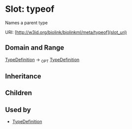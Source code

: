 # Slot: typeof


Names a parent type

URI: [http://w3id.org/biolink/biolinkml/meta/typeof](slot_uri)
## Domain and Range

[TypeDefinition](TypeDefinition.md) ->  <sub>OPT</sub> [TypeDefinition](TypeDefinition.md)
## Inheritance

## Children

## Used by

 * [TypeDefinition](TypeDefinition.md)
